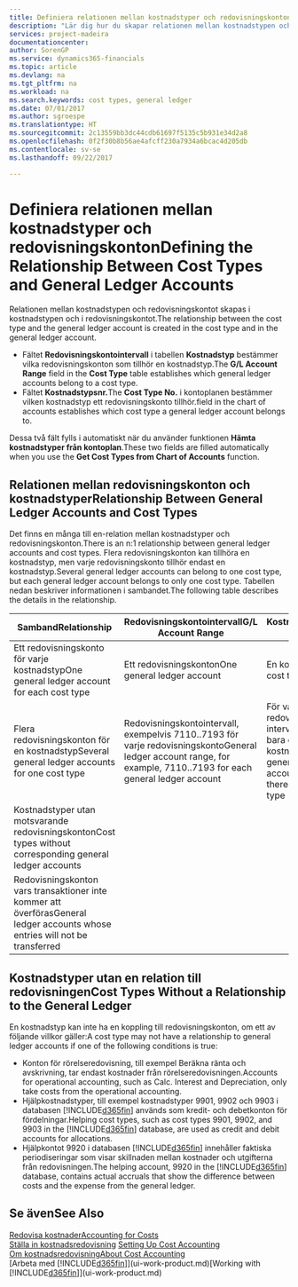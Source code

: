 ```yaml
---
title: Definiera relationen mellan kostnadstyper och redovisningskonton | Microsoft Docs
description: "Lär dig hur du skapar relationen mellan kostnadstypen och redovisningskontot."
services: project-madeira
documentationcenter: 
author: SorenGP
ms.service: dynamics365-financials
ms.topic: article
ms.devlang: na
ms.tgt_pltfrm: na
ms.workload: na
ms.search.keywords: cost types, general ledger
ms.date: 07/01/2017
ms.author: sgroespe
ms.translationtype: HT
ms.sourcegitcommit: 2c13559bb3dc44cdb61697f5135c5b931e34d2a8
ms.openlocfilehash: 0f2f30b8b56ae4afcff230a7934a6bcac4d205db
ms.contentlocale: sv-se
ms.lasthandoff: 09/22/2017

---
```

# <a name="defining-the-relationship-between-cost-types-and-general-ledger-accounts"></a><span data-ttu-id="b05ac-103">Definiera relationen mellan kostnadstyper och redovisningskonton</span><span class="sxs-lookup"><span data-stu-id="b05ac-103">Defining the Relationship Between Cost Types and General Ledger Accounts</span></span>
<span data-ttu-id="b05ac-104">Relationen mellan kostnadstypen och redovisningskontot skapas i kostnadstypen och i redovisningskontot.</span><span class="sxs-lookup"><span data-stu-id="b05ac-104">The relationship between the cost type and the general ledger account is created in the cost type and in the general ledger account.</span></span>  

* <span data-ttu-id="b05ac-105">Fältet **Redovisningskontointervall** i tabellen **Kostnadstyp** bestämmer vilka redovisningskonton som tillhör en kostnadstyp.</span><span class="sxs-lookup"><span data-stu-id="b05ac-105">The **G/L Account Range** field in the **Cost Type** table establishes which general ledger accounts belong to a cost type.</span></span>  
* <span data-ttu-id="b05ac-106">Fältet **Kostnadstypsnr.**</span><span class="sxs-lookup"><span data-stu-id="b05ac-106">The **Cost Type No.**</span></span> <span data-ttu-id="b05ac-107">i kontoplanen bestämmer vilken kostnadstyp ett redovisningskonto tillhör.</span><span class="sxs-lookup"><span data-stu-id="b05ac-107">field in the chart of accounts establishes which cost type a general ledger account belongs to.</span></span>  

<span data-ttu-id="b05ac-108">Dessa två fält fylls i automatiskt när du använder funktionen **Hämta kostnadstyper från kontoplan**.</span><span class="sxs-lookup"><span data-stu-id="b05ac-108">These two fields are filled automatically when you use the **Get Cost Types from Chart of Accounts** function.</span></span>  

## <a name="relationship-between-general-ledger-accounts-and-cost-types"></a><span data-ttu-id="b05ac-109">Relationen mellan redovisningskonton och kostnadstyper</span><span class="sxs-lookup"><span data-stu-id="b05ac-109">Relationship Between General Ledger Accounts and Cost Types</span></span>  
<span data-ttu-id="b05ac-110">Det finns en många till en-relation mellan kostnadstyper och redovisningskonton.</span><span class="sxs-lookup"><span data-stu-id="b05ac-110">There is an n:1 relationship between general ledger accounts and cost types.</span></span> <span data-ttu-id="b05ac-111">Flera redovisningskonton kan tillhöra en kostnadstyp, men varje redovisningskonto tillhör endast en kostnadstyp.</span><span class="sxs-lookup"><span data-stu-id="b05ac-111">Several general ledger accounts can belong to one cost type, but each general ledger account belongs to only one cost type.</span></span> <span data-ttu-id="b05ac-112">Tabellen nedan beskriver informationen i sambandet.</span><span class="sxs-lookup"><span data-stu-id="b05ac-112">The following table describes the details in the relationship.</span></span>  

|<span data-ttu-id="b05ac-113">Samband</span><span class="sxs-lookup"><span data-stu-id="b05ac-113">Relationship</span></span>|<span data-ttu-id="b05ac-114">**Redovisningskontointervall**</span><span class="sxs-lookup"><span data-stu-id="b05ac-114">**G/L Account Range**</span></span>|<span data-ttu-id="b05ac-115">**Kostnadstypsnr**</span><span class="sxs-lookup"><span data-stu-id="b05ac-115">**Cost Type No.**</span></span>|  
|------------------|------------------------------------------------|-------------------------------------------|  
|<span data-ttu-id="b05ac-116">Ett redovisningskonto för varje kostnadstyp</span><span class="sxs-lookup"><span data-stu-id="b05ac-116">One general ledger account for each cost type</span></span>|<span data-ttu-id="b05ac-117">Ett redovisningskonton</span><span class="sxs-lookup"><span data-stu-id="b05ac-117">One general ledger account</span></span>|<span data-ttu-id="b05ac-118">En kostnadstyp</span><span class="sxs-lookup"><span data-stu-id="b05ac-118">One cost type</span></span>|  
|<span data-ttu-id="b05ac-119">Flera redovisningskonton för en kostnadstyp</span><span class="sxs-lookup"><span data-stu-id="b05ac-119">Several general ledger accounts for one cost type</span></span>|<span data-ttu-id="b05ac-120">Redovisningskontointervall, exempelvis 7110..7193 för varje redovisningskonto</span><span class="sxs-lookup"><span data-stu-id="b05ac-120">General ledger account range, for example, 7110..7193 for each general ledger account</span></span>|<span data-ttu-id="b05ac-121">För varje redovisningskonto i intervallet finns det bara en kostnadstyp</span><span class="sxs-lookup"><span data-stu-id="b05ac-121">For each general ledger account in the range, there is only one cost type</span></span>|  
|<span data-ttu-id="b05ac-122">Kostnadstyper utan motsvarande redovisningskonton</span><span class="sxs-lookup"><span data-stu-id="b05ac-122">Cost types without corresponding general ledger accounts</span></span>|<Empty>||  
|<span data-ttu-id="b05ac-123">Redovisningskonton vars transaktioner inte kommer att överföras</span><span class="sxs-lookup"><span data-stu-id="b05ac-123">General ledger accounts whose entries will not be transferred</span></span>||<Empty>|  

## <a name="cost-types-without-a-relationship-to-the-general-ledger"></a><span data-ttu-id="b05ac-124">Kostnadstyper utan en relation till redovisningen</span><span class="sxs-lookup"><span data-stu-id="b05ac-124">Cost Types Without a Relationship to the General Ledger</span></span>  
<span data-ttu-id="b05ac-125">En kostnadstyp kan inte ha en koppling till redovisningskonton, om ett av följande villkor gäller:</span><span class="sxs-lookup"><span data-stu-id="b05ac-125">A cost type may not have a relationship to general ledger accounts if one of the following conditions is true:</span></span>  

* <span data-ttu-id="b05ac-126">Konton för rörelseredovisning, till exempel Beräkna ränta och avskrivning, tar endast kostnader från rörelseredovisningen.</span><span class="sxs-lookup"><span data-stu-id="b05ac-126">Accounts for operational accounting, such as Calc. Interest and Depreciation, only take costs from the operational accounting.</span></span>  
* <span data-ttu-id="b05ac-127">Hjälpkostnadstyper, till exempel kostnadstyper 9901, 9902 och 9903 i databasen [!INCLUDE[d365fin](includes/d365fin_md.md)] används som kredit- och debetkonton för fördelningar.</span><span class="sxs-lookup"><span data-stu-id="b05ac-127">Helping cost types, such as cost types 9901, 9902, and 9903 in the [!INCLUDE[d365fin](includes/d365fin_md.md)] database, are used as credit and debit accounts for allocations.</span></span>  
* <span data-ttu-id="b05ac-128">Hjälpkontot 9920 i databasen [!INCLUDE[d365fin](includes/d365fin_md.md)] innehåller faktiska periodiseringar som visar skillnaden mellan kostnader och utgifterna från redovisningen.</span><span class="sxs-lookup"><span data-stu-id="b05ac-128">The helping account, 9920 in the [!INCLUDE[d365fin](includes/d365fin_md.md)] database, contains actual accruals that show the difference between costs and the expense from the general ledger.</span></span>  

## <a name="see-also"></a><span data-ttu-id="b05ac-129">Se även</span><span class="sxs-lookup"><span data-stu-id="b05ac-129">See Also</span></span>  
[<span data-ttu-id="b05ac-130">Redovisa kostnader</span><span class="sxs-lookup"><span data-stu-id="b05ac-130">Accounting for Costs</span></span>](finance-manage-cost-accounting.md)  
<span data-ttu-id="b05ac-131">[Ställa in kostnadsredovisning](finance-set-up-cost-accounting.md) </span><span class="sxs-lookup"><span data-stu-id="b05ac-131">[Setting Up Cost Accounting](finance-set-up-cost-accounting.md) </span></span>  
[<span data-ttu-id="b05ac-132">Om kostnadsredovisning</span><span class="sxs-lookup"><span data-stu-id="b05ac-132">About Cost Accounting</span></span>](finance-about-cost-accounting.md)  
<span data-ttu-id="b05ac-133">[Arbeta med [!INCLUDE[d365fin](includes/d365fin_md.md)]](ui-work-product.md)</span><span class="sxs-lookup"><span data-stu-id="b05ac-133">[Working with [!INCLUDE[d365fin](includes/d365fin_md.md)]](ui-work-product.md)</span></span>

